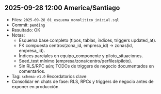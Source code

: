 ## 2025-09-28 12:00 America/Santiago
- Files: `2025-09-28_01_esquema_monolitico_inicial.sql`
- Commit: `pending`
- Resultado: OK
- Notas:
  - Esquema base completo (tipos, tablas, índices, triggers updated_at).
  - FK compuesta centros(zona_id, empresa_id) → zonas(id, empresa_id).
  - Índices parciales en equipo_componente y piloto_situaciones.
  - Seed_test mínimo (empresa/zona/centro/perfiles/piloto).
  - Sin RLS/RPC aún; TODOs de triggers de negocio documentados en comentarios.
- Tag: `schema-v1.0`
Recordatorios clave
- Consolidar en chats de fase: RLS, RPCs y triggers de negocio antes de exponer en producción.
